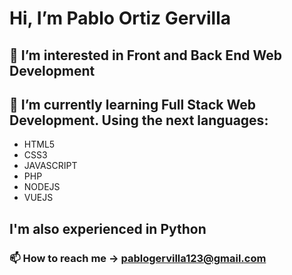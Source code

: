 # Hi, I’m Pablo Ortiz Gervilla
## 👀 I’m interested in Front and Back End Web Development
## 🧠 I’m currently learning Full Stack Web Development. Using the next languages:
- HTML5
- CSS3
- JAVASCRIPT
- PHP
- NODEJS
- VUEJS
## I'm also experienced in Python
### 📫 How to reach me -> pablogervilla123@gmail.com

<!---
Malec9/Malec9 is a ✨ special ✨ repository because its `README.md` (this file) appears on your GitHub profile.
You can click the Preview link to take a look at your changes.
--->

